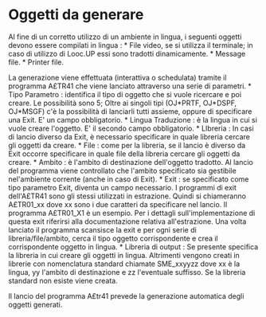 # Oggetti da generare

Al fine di un corretto utilizzo di un ambiente in lingua, i seguenti oggetti devono essere compilati in lingua : 
 \* File video, se si utilizza il terminale; in caso di utilizzo di Looc.UP essi sono tradotti dinamicamente.
 \* Message file.
 \* Printer file.

La generazione viene effettuata (interattiva o schedulata) tramite il programma A£TR41 che viene lanciato attraverso una serie di parametri.
\* Tipo Parametro :  identifica il tipo di oggetto che si vuole ricercare e poi creare. Le possibilità sono 5; Oltre ai singoli tipi (OJ\*PRTF, OJ\*DSPF, OJ\*MSGF) c'è la possibilità di lanciarli tutti assieme, oppure di specificare una Exit. E' un campo obbligatorio.
\* Lingua Traduzione :  è la lingua in cui si vuole creare l'oggetto. E' il secondo campo obbligatorio.
\* LIbreria :  In casi di lancio diverso da Exit, è necessario specificare in quale libreria cercare gli oggetti da creare.
\* File :  come per la libreria, se il lancio è diverso da Exit occorre specificare in quale file della libreria cercare gli oggetti da creare.
\* Ambito :  è l'ambito di destinazione dell'oggetto tradotto. Al lancio del programma viene controllato che l'ambito specificato sia gestibile nel'ambiente corrente (anche in caso di Exit).
\* Exit :  se specificato come tipo parametro Exit, diventa un campo necessario. I programmi di exit dell'A£TR41 sono gli stessi utilizzati in estrazione. Quindi si chiameranno A£TR01_xx dove xx sono i due caratteri da specificare nel lancio. Il programma A£TR01_X1 è un esempio. Per i dettagli sull'implementazione di questa exit riferirsi alla documentazione relativa all'estrazione. Una volta lanciato il programma scansisce la exit e per ogni serie di libreria/file/ambito, cerca il tipo oggetto corrispondente e crea il corrispondente oggetto in lingua.
\* Libreria di output :  Se presente specifica la libreria in cui creare gli oggetti in lingua. Altrimenti vengono creati in librerie con nomenclatura standard chiamate SME_xxyyzz dove xx è la lingua, yy l'ambito di destinazione e zz l'eventuale suffisso. Se la libreria standard non esiste viene creata.

Il lancio del programma A£tr41 prevede la generazione automatica degli oggetti generati.






